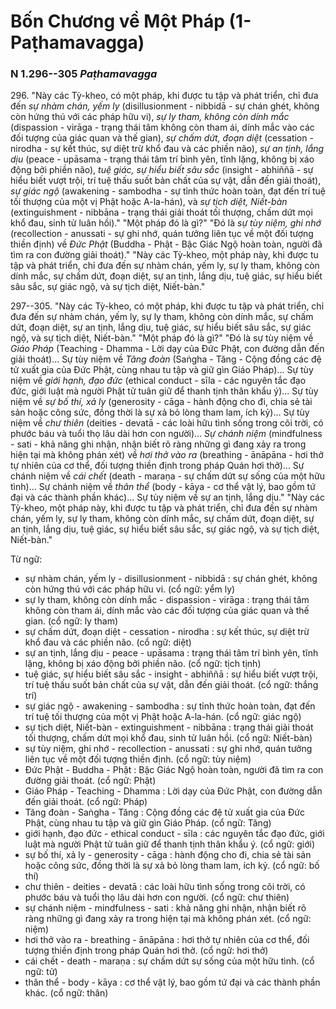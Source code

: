 # Bốn Chương về Một Pháp (1-Paṭhamavagga)

### N 1.296--305 *Paṭhamavagga*

296\. "Này các Tỳ-kheo, có một pháp, khi được tu tập và phát triển, chỉ đưa đến *sự nhàm chán, yếm ly* (disillusionment - nibbidā - sự chán ghét, không còn hứng thú với các pháp hữu vi), *sự ly tham, không còn dính mắc* (dispassion - virāga - trạng thái tâm không còn tham ái, dính mắc vào các đối tượng của giác quan và thế gian), *sự chấm dứt, đoạn diệt* (cessation - nirodha - sự kết thúc, sự diệt trừ khổ đau và các phiền não), *sự an tịnh, lắng dịu* (peace - upāsama - trạng thái tâm trí bình yên, tĩnh lặng, không bị xáo động bởi phiền não), *tuệ giác, sự hiểu biết sâu sắc* (insight - abhiññā - sự hiểu biết vượt trội, trí tuệ thấu suốt bản chất của sự vật, dẫn đến giải thoát), *sự giác ngộ* (awakening - sambodha - sự tỉnh thức hoàn toàn, đạt đến trí tuệ tối thượng của một vị Phật hoặc A-la-hán), và *sự tịch diệt, Niết-bàn* (extinguishment - nibbāna - trạng thái giải thoát tối thượng, chấm dứt mọi khổ đau, sinh tử luân hồi)."
"Một pháp đó là gì?"
"Đó là *sự tùy niệm, ghi nhớ* (recollection - anussati - sự ghi nhớ, quán tưởng liên tục về một đối tượng thiền định) về *Đức Phật* (Buddha - Phật - Bậc Giác Ngộ hoàn toàn, người đã tìm ra con đường giải thoát)."
"Này các Tỳ-kheo, một pháp này, khi được tu tập và phát triển, chỉ đưa đến sự nhàm chán, yếm ly, sự ly tham, không còn dính mắc, sự chấm dứt, đoạn diệt, sự an tịnh, lắng dịu, tuệ giác, sự hiểu biết sâu sắc, sự giác ngộ, và sự tịch diệt, Niết-bàn."

<!--pg-->
297--305\. "Này các Tỳ-kheo, có một pháp, khi được tu tập và phát triển, chỉ đưa đến sự nhàm chán, yếm ly, sự ly tham, không còn dính mắc, sự chấm dứt, đoạn diệt, sự an tịnh, lắng dịu, tuệ giác, sự hiểu biết sâu sắc, sự giác ngộ, và sự tịch diệt, Niết-bàn."
"Một pháp đó là gì?"
"Đó là sự tùy niệm về *Giáo Pháp* (Teaching - Dhamma - Lời dạy của Đức Phật, con đường dẫn đến giải thoát)... Sự tùy niệm về *Tăng đoàn* (Saṅgha - Tăng - Cộng đồng các đệ tử xuất gia của Đức Phật, cùng nhau tu tập và giữ gìn Giáo Pháp)... Sự tùy niệm về *giới hạnh, đạo đức* (ethical conduct - sīla - các nguyên tắc đạo đức, giới luật mà người Phật tử tuân giữ để thanh tịnh thân khẩu ý)... Sự tùy niệm về *sự bố thí, xả ly* (generosity - cāga - hành động cho đi, chia sẻ tài sản hoặc công sức, đồng thời là sự xả bỏ lòng tham lam, ích kỷ)... Sự tùy niệm về *chư thiên* (deities - devatā - các loài hữu tình sống trong cõi trời, có phước báu và tuổi thọ lâu dài hơn con người)... *Sự chánh niệm* (mindfulness - sati - khả năng ghi nhận, nhận biết rõ ràng những gì đang xảy ra trong hiện tại mà không phán xét) về *hơi thở vào ra* (breathing - ānāpāna - hơi thở tự nhiên của cơ thể, đối tượng thiền định trong pháp Quán hơi thở)... Sự chánh niệm về *cái chết* (death - maraṇa - sự chấm dứt sự sống của một hữu tình)... Sự chánh niệm về *thân thể* (body - kāya - cơ thể vật lý, bao gồm tứ đại và các thành phần khác)... Sự tùy niệm về sự an tịnh, lắng dịu."
"Này các Tỳ-kheo, một pháp này, khi được tu tập và phát triển, chỉ đưa đến sự nhàm chán, yếm ly, sự ly tham, không còn dính mắc, sự chấm dứt, đoạn diệt, sự an tịnh, lắng dịu, tuệ giác, sự hiểu biết sâu sắc, sự giác ngộ, và sự tịch diệt, Niết-bàn."

<!--pg-->
Từ ngữ:
- sự nhàm chán, yếm ly - disillusionment - nibbidā : sự chán ghét, không còn hứng thú với các pháp hữu vi. (cổ ngữ: yểm ly)
- sự ly tham, không còn dính mắc - dispassion - virāga : trạng thái tâm không còn tham ái, dính mắc vào các đối tượng của giác quan và thế gian. (cổ ngữ: ly tham)
- sự chấm dứt, đoạn diệt - cessation - nirodha : sự kết thúc, sự diệt trừ khổ đau và các phiền não. (cổ ngữ: diệt)
- sự an tịnh, lắng dịu - peace - upāsama : trạng thái tâm trí bình yên, tĩnh lặng, không bị xáo động bởi phiền não. (cổ ngữ: tịch tịnh)
- tuệ giác, sự hiểu biết sâu sắc - insight - abhiññā : sự hiểu biết vượt trội, trí tuệ thấu suốt bản chất của sự vật, dẫn đến giải thoát. (cổ ngữ: thắng trí)
- sự giác ngộ - awakening - sambodha : sự tỉnh thức hoàn toàn, đạt đến trí tuệ tối thượng của một vị Phật hoặc A-la-hán. (cổ ngữ: giác ngộ)
- sự tịch diệt, Niết-bàn - extinguishment - nibbāna : trạng thái giải thoát tối thượng, chấm dứt mọi khổ đau, sinh tử luân hồi. (cổ ngữ: Niết-bàn)
- sự tùy niệm, ghi nhớ - recollection - anussati : sự ghi nhớ, quán tưởng liên tục về một đối tượng thiền định. (cổ ngữ: tùy niệm)
- Đức Phật - Buddha - Phật : Bậc Giác Ngộ hoàn toàn, người đã tìm ra con đường giải thoát. (cổ ngữ: Phật)
- Giáo Pháp - Teaching - Dhamma : Lời dạy của Đức Phật, con đường dẫn đến giải thoát. (cổ ngữ: Pháp)
- Tăng đoàn - Saṅgha - Tăng : Cộng đồng các đệ tử xuất gia của Đức Phật, cùng nhau tu tập và giữ gìn Giáo Pháp. (cổ ngữ: Tăng)
- giới hạnh, đạo đức - ethical conduct - sīla : các nguyên tắc đạo đức, giới luật mà người Phật tử tuân giữ để thanh tịnh thân khẩu ý. (cổ ngữ: giới)
- sự bố thí, xả ly - generosity - cāga : hành động cho đi, chia sẻ tài sản hoặc công sức, đồng thời là sự xả bỏ lòng tham lam, ích kỷ. (cổ ngữ: bố thí)
- chư thiên - deities - devatā : các loài hữu tình sống trong cõi trời, có phước báu và tuổi thọ lâu dài hơn con người. (cổ ngữ: chư thiên)
- sự chánh niệm - mindfulness - sati : khả năng ghi nhận, nhận biết rõ ràng những gì đang xảy ra trong hiện tại mà không phán xét. (cổ ngữ: niệm)
- hơi thở vào ra - breathing - ānāpāna : hơi thở tự nhiên của cơ thể, đối tượng thiền định trong pháp Quán hơi thở. (cổ ngữ: hơi thở)
- cái chết - death - maraṇa : sự chấm dứt sự sống của một hữu tình. (cổ ngữ: tử)
- thân thể - body - kāya : cơ thể vật lý, bao gồm tứ đại và các thành phần khác. (cổ ngữ: thân)